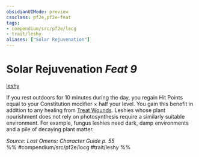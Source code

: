 ```yaml
---
obsidianUIMode: preview
cssclass: pf2e,pf2e-feat
tags:
- compendium/src/pf2e/locg
- trait/leshy
aliases: ["Solar Rejuvenation"]
---
```

# Solar Rejuvenation  *Feat 9*  
[leshy](rules/traits/leshy-b1.md)  


If you rest outdoors for 10 minutes during the day, you regain Hit Points equal to your Constitution modifier × half your level. You gain this benefit in addition to any healing from [Treat Wounds](rules/actions/treat-wounds.md). Leshies whose plant nourishment does not rely on photosynthesis require a similarly suitable environment. For example, fungus leshies need dark, damp environments and a pile of decaying plant matter.

*Source: Lost Omens: Character Guide p. 55*  
%% #compendium/src/pf2e/locg #trait/leshy %%